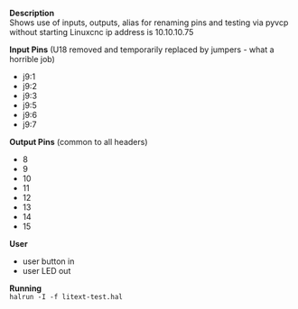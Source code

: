 **Description**   
Shows use of inputs, outputs, alias for renaming pins and testing via pyvcp without starting Linuxcnc
ip address is 10.10.10.75

**Input Pins** (U18 removed and temporarily replaced by jumpers - what a horrible job)
- j9:1
- j9:2
- j9:3
- j9:5
- j9:6
- j9:7

**Output Pins** (common to all headers)
- 8
- 9
- 10
- 11
- 12
- 13
- 14
- 15

**User**
- user button in
- user LED out

**Running**   
`halrun -I -f litext-test.hal`
